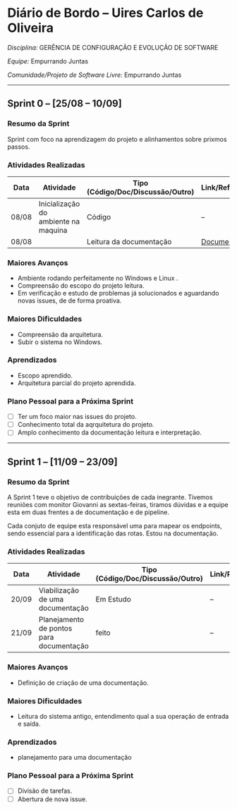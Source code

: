 # Diário de Bordo – Uires Carlos de Oliveira


*Disciplina:* GERÊNCIA DE CONFIGURAÇÃO E EVOLUÇÃO DE SOFTWARE

*Equipe:* Empurrando Juntas

*Comunidade/Projeto de Software Livre:* Empurrando Juntas

---

## Sprint 0 – \[25/08 – 10/09]

### Resumo da Sprint

Sprint com foco na aprendizagem do projeto e alinhamentos sobre prixmos passos.

### Atividades Realizadas

| Data  | Atividade                                   | Tipo (Código/Doc/Discussão/Outro) | Link/Referência                                                                              | Status    |
|-------|---------------------------------------------|-----------------------------------|----------------------------------------------------------------------------------------------|-----------|
| 08/08 | Inicialização do ambiente na maquina           | Código                            | –                                                                                            | Concluído |
| 08/08 |  | Leitura da documentação                           | [Documentação](https://gitlab.com/gces-ej/ej-application/-/tree/develop/docs?ref_type=heads) | Concluído |


### Maiores Avanços

- Ambiente rodando perfeitamente no Windows e Linux .
- Compreensão do escopo do projeto leitura.
- Em verificação e estudo de problemas já solucionados e aguardando novas issues, de de forma proativa.

### Maiores Dificuldades

- Compreensão da arquitetura.
- Subir o sistema no Windows.


### Aprendizados

- Escopo aprendido.
- Arquitetura parcial do projeto aprendida.

### Plano Pessoal para a Próxima Sprint

- [ ] Ter um foco maior nas issues do projeto.
- [ ] Conhecimento total da aqrquitetura do projeto.
- [ ] Amplo conhecimento da documentação leitura e interpretação.

----

## Sprint 1 – [11/09 – 23/09]

### Resumo da Sprint


A Sprint 1 teve o objetivo de contribuições de cada inegrante. Tivemos reuniões com monitor Giovanni as sextas-feiras, tiramos dúvidas e a equipe esta em duas frentes a de documentação e de pipeline.

Cada conjuto de equipe esta responsável uma para mapear os endpoints, sendo essencial para a identificação das rotas. Estou na documentação.

### Atividades Realizadas

| Data  | Atividade                                   | Tipo (Código/Doc/Discussão/Outro) | Link/Referência                                                                              | Status    |
|-------|---------------------------------------------|-----------------------------------|----------------------------------------------------------------------------------------------|-----------|
| 20/09 | Viabilização de uma documentação | Em Estudo    | –  | Concluído |
| 21/09 | Planejamento de pontos para documentação | feito    |  –  | Concluído |

### Maiores Avanços

- Definição de criação de uma documentação.

### Maiores Dificuldades

- Leitura do sistema antigo, entendimento qual a sua operação de entrada e saída.

### Aprendizados

- planejamento para uma documentação

### Plano Pessoal para a Próxima Sprint

- [ ] Divisão de tarefas.
- [ ] Abertura de nova issue.
